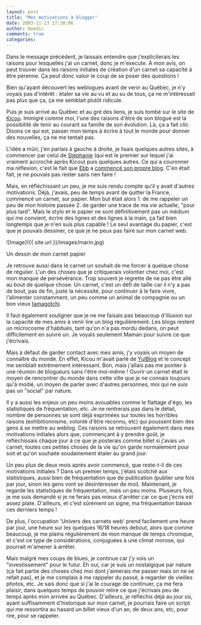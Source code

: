 ```yaml
---
layout: post
title: "Mes motivations à blogger"
date: 2003-11-23 17:30:06
author: Hoedic
comments: true
categories: 
---
```



Dans le message précédent, je laissais entendre que j'expliciterais les raisons pour lesquelles j'ai un carnet, donc je m'execute. À mon avis, on peut trouver dans les raisons initiales de création d'un carnet sa capacité à être pérenne. Ça peut donc valoir le coup de se poser des questions !

Bien qu'ayant découvert les weblogues avant de venir au Québec, je n'y voyais pas d'intérêt : étaler sa vie au vu et au su de tous, ça ne m'intéressait pas plus que ça, ça me semblait plutôt ridicule.

Puis je suis arrivé au Québec et au gré des liens, je suis tombé sur le site de <a href="http://blog.kicou.com/" title="[Kicou]">Kicou</a>. Immigré comme moi, l'une des raisons d'être de son blogue est la possibilité de tenir au courant sa famille de son évolution. Là, ça a fait *clic*. Disons ce qui est, passer mon temps à écrire à tout le monde pour donner des nouvelles, ça ne me tentait pas.

L'idée a mûri, j'en parlais à gauche à droite, je lisais quelques autres sites, à commencer par celui de <a href="http://unadorned.org/dandruff/" title="Une autre gréviste ?">Stephanie</a> (qui est le premier sur lequel j'ai vraiment accroché après Kicou) puis quelques autres. Ce qui a couronner ma réflexion, c'est le fait que <a href="http://ebb.monblogue.com/" title="Le Voltigeur et l'Impératrice">Ebb</a> a [commencé son propre blog](http://blog.kicou.com/b493.html). C'en était fait, je ne pouvais pas rester sans rien faire !

Mais, en réfléchissant un peu, je me suis rendu compte qu'il y avait d'autres motivations. Déjà, j'avais, peu de temps avant de quitter la France, commencé un carnet, sur papier. Mon but était alors 1. de me rappeler un peu de mon histoire passée 2. de garder une trace de ma vie actuelle, "pour plus tard". Mais le stylo et le papier ne sont définitivement pas un médium qui me convient, écrire des lignes et des lignes à la main, ça fait bien longtemps que je n'en suis plus capable ! Le seul avantage du papier, c'est que je pouvais dessiner, ce que je ne peux pas faire sur mon carnet web.

![Image]({{ site.url }}/images/marin.jpg)
<div class="photoattrib">Un dessin de mon carnet papier</div>



Je retrouve aussi dans le carnet un souhait de me forcer à quelque chose de régulier. L'un des choses que je critiquerais volontier chez moi, c'est mon manque de persévérance. Trop souvent je regrette de ne pas être allé au bout de quelque chose. Un carnet, c'est un défi de taille car il n'y a pas de bout, pas de fin, juste la nécessité, pour continuer à le faire vivre, l'alimenter constamment, un peu comme un animal de compagnie ou un bon vieux [tamagotchi](http://members.tripod.com/~gotchi/).

Il faut également souligner que je ne me faisais pas beaucoup d'illusion sur la capacité de mes amis à venir lire un blog régulièrement. Les blogs restent un microcosme d'habitués, tant qu'on n'a pas mordu dedans, on peut difficilement en suivre un. Je voyais seulement Maman pour suivre ce que j'écrivais.

Mais à défaut de garder contact avec mes amis, j'y voyais un moyen de connaître du monde. En effet, Kicou m'avait parlé de <a href="http://www.geekwardho.org/yulblog/" title="Les blogueurs montréalais">YulBlog</a> et le concept me semblait extrêmement intéressant. Bon, mais j'allais pas me pointer à une réunion de blogueurs sans l'être moi-même ! Ouvrir un carnet était le moyen de rencontrer du monde dans cette ville que je ne connais toujours qu'à moitié, un moyen de parler avec d'autres personnes, moi qui ne suis pas un "social" par nature.

Il y a aussi les enjeux un peu moins avouables comme le flattage d'égo, les statistiques de fréquentation, etc. Je ne rentrerais pas dans le détail, nombre de personnes se sont déjà exprimées sur toutes les horribles raisons (exhibitionnisme, volonté d'être reconnu, etc) qui poussent bien des gens à se mettre au weblog. Ces raisons se retrouvent également dans mes motivations initiales alors que, commençant à y prendre goût, je réfléchissais chaque jour à ce que je posterais comme billet si j'avais un carnet, toutes ces petites choses de la vie qu'on garde normalement pour soit et qu'on souhaite soudainement étaler au grand jour.

Un peu plus de deux mois après avoir commencé, que reste-t-il de ces motivations initiales ? Dans un premier temps, j'étais scotché aux statistiques, aussi bien de fréquentation que de publication (publier une fois par jour, sinon les gens vont se désintéresser de moi). Maintenant, je regarde les statistiques de fréquentation, mais un peu moins. Plusieurs fois, je me suis demandé si je ne ferais pas mieux d'arrêter car ce que j'écris est assez plate. D'ailleurs, et c'est sûrement un signe, ma fréquentation baisse ces derniers temps !

De plus, l'occupation 'Univers des carnets web' prend facilement une heure par jour, une heure sur les quelques 16/18 heures debout, alors que comme beaucoup, je me plains régulièrement de mon manque de temps chronique, et c'est ce type de considérations, conjuguées à une climat morose, qui pourrait m'amener à arrêter.

Mais malgré mes coups de blues, je continue car j'y vois un "investissement" pour le futur. Eh oui, car je suis un nostalgique par nature (ça fait partie des choses chez moi dont j'aimerais me passer mais on ne se refait pas), et je me complais à me rappeler du passé, à regarder de vieilles photos, etc. Je sais donc que si j'ai le courage de continuer, ça me fera plaisir, dans quelques temps de pouvoir relire ce que j'écrivais peu de temps après mon arrivée au Québec. D'ailleurs, je réfléchis déjà au jour où, ayant suffisamment d'historique sur mon carnet, je pourrais faire un script qui me ressortira au hasard un billet vieux d'un an, de deux ans, etc, pour rire, pour se rappeler.